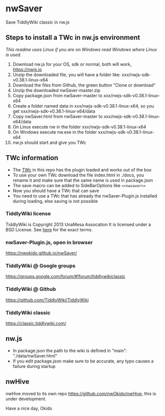 # nwSaver
Save TiddlyWiki classic in nw.js

## Steps to install a TWc in nw.js environment

*This readme uses Linux if you are on Windows read Windows where Linux is used.*

1. Download nw.js for your OS, sdk or normal, both will work, https://nwjs.io 
2. Unzip the downloaded file, you will have a folder like: xxx/nwjs-sdk-v0.38.1-linux-x64 
3. Download the files from Github, the green button "Clone or download"
4. Unzip the downloaded nwSaver-master.zip 
5. Copy package.json from nwSaver-master to xxx/nwjs-sdk-v0.38.1-linux-x64
6. Create a folder named data in xxx/nwjs-sdk-v0.38.1-linux-x64, so you get xxx/nwjs-sdk-v0.38.1-linux-x64/data
7. Copy nwSaver.html from nwSaver-master to xxx/nwjs-sdk-v0.38.1-linux-x64/data
8. On Linux execute nw in the folder xxx/nwjs-sdk-v0.38.1-linux-x64
9. On Windows execute nw.exe in the folder xxx/nwjs-sdk-v0.38.1-linux-x64
10. nw.js should start and give you TWc

## TWc information
* The [TWc](https://nwokido.github.io/nwSaver/) in this repo has the plugin loaded and works out of the box
* To use your own TWc download the file index.html in ./docs, you rename it and make sure that the same name is used in package.json
* The save macro can be added to SideBarOptions like ```<<nwsaver>>```
* Now you should have a TWc that can save
* You need to use a TWc that has already the nwSaver-Plugin.js installed during loading, else saving is not possible

### TiddlyWiki license
TiddlyWiki is Copyright 2013 UnaMesa Assocation
It is licensed under a BSD License. See [here](https://github.com/TiddlyWiki/tiddlywiki/blob/master/html/copyright.txt) for the exact terms.

### nwSaver-Plugin.js, open in browser
https://nwokido.github.io/nwSaver/

### TiddlyWiki @ Google groups
https://groups.google.com/forum/#!forum/tiddlywikiclassic

### TiddlyWiki @ Github
https://github.com/TiddlyWiki/TiddlyWiki

### TiddlyWiki classic
https://classic.tiddlywiki.com/

## nw.js
* In package.json the path to the wiki is defined in "main": "./data/nwSaver.html"
* If you edit package.json make sure to be accurate, any typo causes a failure during startup

## nwHive
nwHive moved to its own repo https://github.com/nwOkido/nwHive, this is under development.


Have a nice day, Okido
